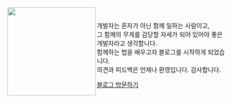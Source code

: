 <div>
  <img
    src="https://github.com/user-attachments/assets/ff69446f-d751-4831-987f-e7587a04293b"
    width="200"
    align="left"
  />
  <br />

  <p>
    개발자는 혼자가 아닌 함께 일하는 사람이고,<br />
    그 함께의 무게를 감당할 자세가 되어 있어야 좋은 개발자라고 생각합니다.<br />
    함께하는 법을 배우고자 블로그를 시작하게 되었습니다.<br />
    의견과 피드백은 언제나 환영입니다. 감사합니다.
  </p>

  <a href="https://www.choiov-blog.site/" target="_blank">
    블로그 방문하기
  </a>
</div>
